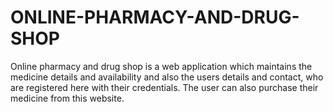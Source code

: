# ONLINE-PHARMACY-AND-DRUG-SHOP
Online pharmacy and drug shop is a web application which maintains the medicine details and availability and also the users details and contact, who are registered here with their credentials. The user can also purchase their medicine from this website.
